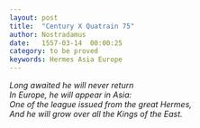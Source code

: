 ```yaml
---
layout: post
title:  "Century X Quatrain 75"
author: Nostradamus
date:   1557-03-14  00:00:25
category: to be proved
keywords: Hermes Asia Europe
---
```

*Long awaited he will never return*  
*In Europe, he will appear in Asia:*  
*One of the league issued from the great Hermes,*  
*And he will grow over all the Kings of the East.*
